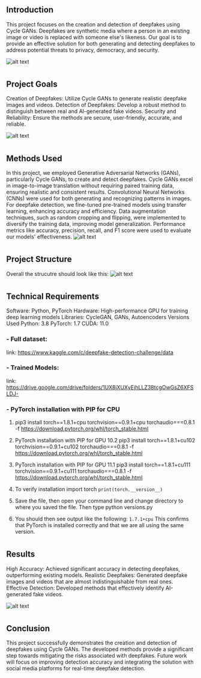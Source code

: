 ## Introduction
This project focuses on the creation and detection of deepfakes using Cycle GANs. Deepfakes are synthetic media where a person in an existing image or video is replaced with someone else's likeness. Our goal is to provide an effective solution for both generating and detecting deepfakes to address potential threats to privacy, democracy, and security.

![alt text](
https://github.com/Charan1kh/Deepfake-Creation-Detection/blob/main/github_assets/imgs/Aboutpg.png?raw=true)
#
## Project Goals
Creation of Deepfakes: Utilize Cycle GANs to generate realistic deepfake images and videos.
Detection of Deepfakes: Develop a robust method to distinguish between real and AI-generated fake videos.
Security and Reliability: Ensure the methods are secure, user-friendly, accurate, and reliable.

![alt text](
https://github.com/Charan1kh/Deepfake-Creation-Detection/blob/main/github_assets/imgs/ProposedModel.png?raw=true)
#
## Methods Used
In this project, we employed Generative Adversarial Networks (GANs), particularly Cycle GANs, to create and detect deepfakes. Cycle GANs excel in image-to-image translation without requiring paired training data, ensuring realistic and consistent results. Convolutional Neural Networks (CNNs) were used for both generating and recognizing patterns in images. For deepfake detection, we fine-tuned pre-trained models using transfer learning, enhancing accuracy and efficiency. Data augmentation techniques, such as random cropping and flipping, were implemented to diversify the training data, improving model generalization. Performance metrics like accuracy, precision, recall, and F1 score were used to evaluate our models' effectiveness.
![alt text](https://github.com/Charan1kh/Deepfake-Creation-Detection/blob/main/github_assets/imgs/SystemArchitecture.png?raw=true)
#
## Project Structure
Overall the strucutre should look like this:
![alt text](
https://github.com/Charan1kh/Deepfake-Creation-Detection/blob/main/github_assets/imgs/ProjectStructure.png?raw=true)
#
## Technical Requirements
Software: Python, PyTorch
Hardware: High-performance GPU for training deep learning models
Libraries: CycleGAN, GANs, Autoencoders
Versions Used
Python: 3.8
PyTorch: 1.7
CUDA: 11.0


### - Full dataset: 
link: https://www.kaggle.com/c/deepfake-detection-challenge/data

### - Trained Models:
link: https://drive.google.com/drive/folders/1UX8jXUXyEjhLLZ38tcgOwGsZ6XFSLDJ-

### - PyTorch installation with PIP for CPU
1. pip3 install torch==1.8.1+cpu torchvision==0.9.1+cpu
torchaudio===0.8.1 -f
https://download.pytorch.org/whl/torch_stable.html
2. PyTorch installation with PIP for GPU 10.2
pip3 install torch==1.8.1+cu102 torchvision==0.9.1+cu102
torchaudio===0.8.1 -f https://download.pytorch.org/whl/torch_stable.html

3. PyTorch installation with PIP for GPU 11.1
pip3 install torch==1.8.1+cu111 torchvision==0.9.1+cu111
torchaudio===0.8.1 -f https://download.pytorch.org/whl/torch_stable.html

4. To verify installation
import torch
```print(torch.__version__)```

5. Save the file, then open your command line and change directory to where you saved the file. Then type python versions.py

6. You should then see output like the following: ```1.7.1+cpu```
This confirms that PyTorch is installed correctly and that we are all using the same version.
#
## Results
High Accuracy: Achieved significant accuracy in detecting deepfakes, outperforming existing models.
Realistic Deepfakes: Generated deepfake images and videos that are almost indistinguishable from real ones.
Effective Detection: Developed methods that effectively identify AI-generated fake videos.


![alt text](
https://github.com/Charan1kh/Deepfake-Creation-Detection/blob/main/github_assets/imgs/detectionpg.png?raw=true)
#
## Conclusion
This project successfully demonstrates the creation and detection of deepfakes using Cycle GANs. The developed methods provide a significant step towards mitigating the risks associated with deepfakes. Future work will focus on improving detection accuracy and integrating the solution with social media platforms for real-time deepfake detection.
